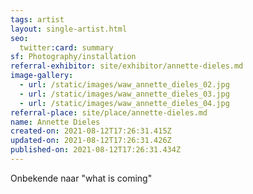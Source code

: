 ```yaml
---
tags: artist
layout: single-artist.html
seo:
  twitter:card: summary
sf: Photography/installation
referral-exhibitor: site/exhibitor/annette-dieles.md
image-gallery:
  - url: /static/images/waw_annette_dieles_02.jpg
  - url: /static/images/waw_annette_dieles_03.jpg
  - url: /static/images/waw_annette_dieles_04.jpg
referral-place: site/place/annette-dieles.md
name: Annette Dieles
created-on: 2021-08-12T17:26:31.415Z
updated-on: 2021-08-12T17:26:31.426Z
published-on: 2021-08-12T17:26:31.434Z
---
```

Onbekende naar "what is coming"